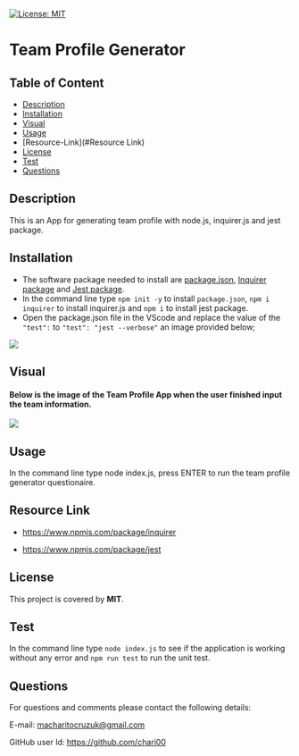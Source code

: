 [![License: MIT](https://img.shields.io/badge/License-MIT-yellow.svg)](https://opensource.org/licenses/MIT)

# Team Profile Generator

## Table of Content

- [Description](#Description)
- [Installation](#Installation)
- [Visual](#Visual)
- [Usage](#Usage)
- [Resource-Link](#Resource Link)
- [License](#License)
- [Test](#Test)
- [Questions](#Questions)

## Description

This is an App for generating team profile with node.js, inquirer.js and jest package.

## Installation

- The software package needed to install are [package.json](https://docs.npmjs.com/cli/v9/configuring-npm/package-json), [Inquirer package](https://www.npmjs.com/package/inquirer) and [Jest package](https://www.npmjs.com/package/jest).
- In the command line type `npm init -y` to install `package.json`, `npm i inquirer` to install inquirer.js and `npm i` to install jest package.
- Open the package.json file in the VScode and replace the value of the `"test":` to `"test": "jest --verbose"` an image provided below;

<img src="../images/installation-test.png">

## Visual

#### Below is the image of the Team Profile App when the user finished input the team information.

<img src="../images/.png">

## Usage

In the command line type node index.js, press ENTER to run the team profile generator questionaire.

## Resource Link

- https://www.npmjs.com/package/inquirer

- https://www.npmjs.com/package/jest

## License

This project is covered by **MIT**.

## Test

In the command line type `node index.js` to see if the application is working without any error and `npm run test` to run the unit test.

## Questions

For questions and comments please contact the following details:

E-mail: macharitocruzuk@gmail.com

GitHub user Id: https://github.com/chari00
